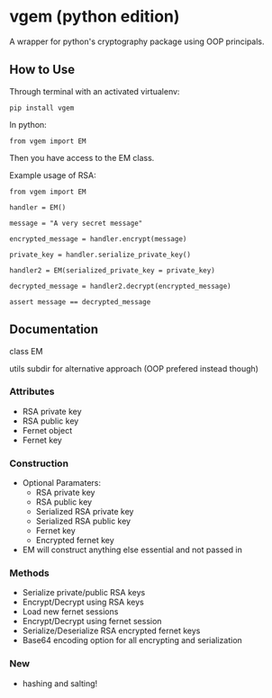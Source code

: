 # vgem (python edition)
A wrapper for python's cryptography package using OOP principals. 

## How to Use

Through terminal with an activated virtualenv:
~~~
pip install vgem
~~~

In python:
~~~
from vgem import EM
~~~

Then you have access to the EM class. 

Example usage of RSA:
~~~
from vgem import EM

handler = EM()

message = "A very secret message"

encrypted_message = handler.encrypt(message)

private_key = handler.serialize_private_key()

handler2 = EM(serialized_private_key = private_key)

decrypted_message = handler2.decrypt(encrypted_message)

assert message == decrypted_message
~~~

## Documentation
class EM

utils subdir for alternative approach (OOP prefered instead though)

### Attributes
- RSA private key
- RSA public key
- Fernet object
- Fernet key

### Construction
- Optional Paramaters:
    - RSA private key
    - RSA public key
    - Serialized RSA private key
    - Serialized RSA public key
    - Fernet key
    - Encrypted fernet key
- EM will construct anything else essential and not passed in

### Methods
- Serialize private/public RSA keys
- Encrypt/Decrypt using RSA keys
- Load new fernet sessions
- Encrypt/Decrypt using fernet session
- Serialize/Deserialize RSA encrypted fernet keys
- Base64 encoding option for all encrypting and serialization

### New
- hashing and salting!





